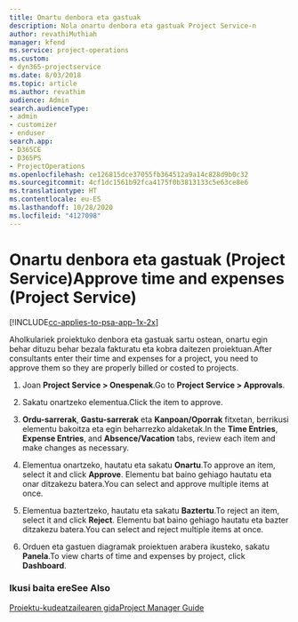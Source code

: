 ```yaml
---
title: Onartu denbora eta gastuak
description: Nola onartu denbora eta gastuak Project Service-n
author: revathiMuthiah
manager: kfend
ms.service: project-operations
ms.custom:
- dyn365-projectservice
ms.date: 8/03/2018
ms.topic: article
ms.author: revathim
audience: Admin
search.audienceType:
- admin
- customizer
- enduser
search.app:
- D365CE
- D365PS
- ProjectOperations
ms.openlocfilehash: ce126815dce37055fb364512a9a14c828d9b0c32
ms.sourcegitcommit: 4cf1dc1561b92fca4175f0b3813133c5e63ce8e6
ms.translationtype: HT
ms.contentlocale: eu-ES
ms.lasthandoff: 10/28/2020
ms.locfileid: "4127098"
---
```

# <a name="approve-time-and-expenses-project-service"></a><span data-ttu-id="4b4e3-103">Onartu denbora eta gastuak (Project Service)</span><span class="sxs-lookup"><span data-stu-id="4b4e3-103">Approve time and expenses (Project Service)</span></span>

[!INCLUDE[cc-applies-to-psa-app-1x-2x](../includes/cc-applies-to-psa-app-1x-2x.md)]

<span data-ttu-id="4b4e3-104">Aholkulariek proiektuko denbora eta gastuak sartu ostean, onartu egin behar dituzu behar bezala fakturatu eta kobra daitezen proiektuan.</span><span class="sxs-lookup"><span data-stu-id="4b4e3-104">After consultants enter their time and expenses for a project, you need to approve them so they are properly billed or costed to projects.</span></span>  
  
1.  <span data-ttu-id="4b4e3-105">Joan **Project Service > Onespenak**.</span><span class="sxs-lookup"><span data-stu-id="4b4e3-105">Go to **Project Service > Approvals**.</span></span>  
  
2.  <span data-ttu-id="4b4e3-106">Sakatu onartzeko elementua.</span><span class="sxs-lookup"><span data-stu-id="4b4e3-106">Click the item to approve.</span></span>  
  
3.  <span data-ttu-id="4b4e3-107">**Ordu-sarrerak**, **Gastu-sarrerak** eta **Kanpoan/Oporrak** fitxetan, berrikusi elementu bakoitza eta egin beharrezko aldaketak.</span><span class="sxs-lookup"><span data-stu-id="4b4e3-107">In the **Time Entries**, **Expense Entries**, and **Absence/Vacation** tabs, review each item and make changes as necessary.</span></span>  
  
4.  <span data-ttu-id="4b4e3-108">Elementua onartzeko, hautatu eta sakatu **Onartu**.</span><span class="sxs-lookup"><span data-stu-id="4b4e3-108">To approve an item, select it and click **Approve**.</span></span> <span data-ttu-id="4b4e3-109">Elementu bat baino gehiago hautatu eta onar ditzakezu batera.</span><span class="sxs-lookup"><span data-stu-id="4b4e3-109">You can select and approve multiple items at once.</span></span>  
  
5.  <span data-ttu-id="4b4e3-110">Elementua baztertzeko, hautatu eta sakatu **Baztertu**.</span><span class="sxs-lookup"><span data-stu-id="4b4e3-110">To reject an item, select it and click **Reject**.</span></span> <span data-ttu-id="4b4e3-111">Elementu bat baino gehiago hautatu eta bazter ditzakezu batera.</span><span class="sxs-lookup"><span data-stu-id="4b4e3-111">You can select and reject multiple items at once.</span></span>  
  
6.  <span data-ttu-id="4b4e3-112">Orduen eta gastuen diagramak proiektuen arabera ikusteko, sakatu **Panela**.</span><span class="sxs-lookup"><span data-stu-id="4b4e3-112">To view charts of time and expenses by project, click **Dashboard**.</span></span>  
  
### <a name="see-also"></a><span data-ttu-id="4b4e3-113">Ikusi baita ere</span><span class="sxs-lookup"><span data-stu-id="4b4e3-113">See Also</span></span>  
 [<span data-ttu-id="4b4e3-114">Proiektu-kudeatzailearen gida</span><span class="sxs-lookup"><span data-stu-id="4b4e3-114">Project Manager Guide</span></span>](../psa/project-manager-guide.md)
